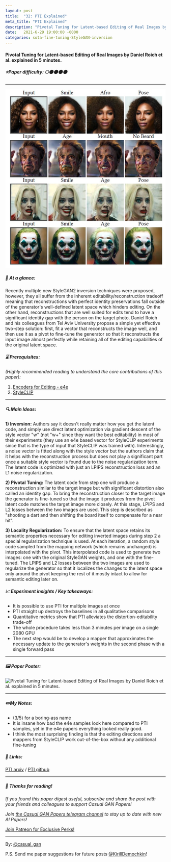 ```yaml
---
layout: post
title:  "32: PTI Explained"
meta_title: "PTI Explained"
description: "Pivotal Tuning for Latent-based Editing of Real Images by Daniel Roich et al. explained in 5 minutes."
date:   2021-6-29 19:00:00 -0000
categories: sota-fine-tuning-StyleGAN-inversion
---
```

  
#### Pivotal Tuning for Latent-based Editing of Real Images by Daniel Roich et al. explained in 5 minutes.

##### ⭐️Paper difficulty: 🌕🌑🌑🌑🌑

***

![Pivotal Tuning for Latent-based Editing of Real Images by Daniel Roich et al. samples](/assets/images/pti_teaser.jpg "Pivotal Tuning Inversion teaser")

##### 🎯 At a glance:

Recently multiple new StyleGAN2 inversion techniques were proposed, however, they all suffer from the inherent editability/reconstruction tradeoff meaning that reconstructions with perfect identity preservations fall outside of the generator's well-defined latent space which hinders editing. On the other hand, reconstructions that are well suited for edits tend to have a significant identity gap with the person on the target photo. Daniel Roich and his colleagues from Tel Aviv University propose a simple yet effective two-step solution: first, fit a vector that reconstructs the image well, and then use it as a pivot to fine-tune the generator so that it reconstructs the input image almost perfectly while retaining all of the editing capabilities of the original latent space.

##### ⌛️ Prerequisites:

*(Highly recommended reading to understand the core contributions of this paper):*
1. [Encoders for Editing - e4e](https://t.me/casual_gan/25)
2. [StyleCLIP](https://t.me/casual_gan/18)

***

##### 🔍 Main Ideas:
**1) Inversion:**
Authors say it doesn't really matter how you get the latent code, and simply use direct latent optimization via gradient descent of the style vector "w" (not "w+" since they want the best editability) in most of their experiments (they use an e4e based vector for StyleCLIP experiments since that is the type of input that StyleCLIP was trained with). Interestingly, a noise vector is fitted along with the style vector but the authors claim that it helps with the reconstruction process but does not play a significant part once a suitable style vector is found due to the noise regularization term. The latent code is optimized with just an LPIPS reconstruction loss and an L1 noise regularization.

**2) Pivotal Tuning:**
The latent code from step one will produce a reconstruction similar to the target image but with significant distortion also called an identity gap. To bring the reconstruction closer to the target image the generator is fine-tuned so that the image it produces from the pivot latent code matches the target image more closely. At this stage, LPIPS and L2 losses between the two images are used. This step is described as "shooting a dart and then shifting the board itself to compensate for a near hit".

**3) Locality Regularization:**
To ensure that the latent space retains its semantic properties necessary for editing inverted images during step 2 a special regularization technique is used. At each iteration, a random style code sampled from the mapping network (which remains unchanged) is interpolated with the pivot. This interpolated code is used to generate two images: one with the original StyleGAN weights, and one with the fine-tuned. The LPIPS and L2 losses between the two images are used to regularize the generator so that it localizes the changes to the latent space only around the pivot keeping the rest of it mostly intact to allow for semantic editing later on.
   
##### 📈 Experiment insights / Key takeaways:
- It is possible to use PTI for multiple images at once
- PTI straight up destroys the baselines in all qualitative comparisons
- Quantitative metrics show that PTI alleviates the distortion-editability trade-off
- The whole procedure takes less than 3 minutes per image on a single 2080 GPU
- The next step would be to develop a mapper that approximates the necessary update to the generator's weights in the second phase with a single forward pass

***

##### 🖼️ Paper Poster:

![Pivotal Tuning for Latent-based Editing of Real Images by Daniel Roich et al. explained in 5 minutes.](/assets/images/PTI.png "Pivotal Tuning Inversion Paper Poster")

***

##### ✏️My Notes:
- (3/5) for a boring-ass name
- It is insane how bad the e4e samples look here compared to PTI samples, yet in the e4e papers everything looked really good.
- I think the most surprising finding is that the editing directions and mappers from StyleCLIP work out-of-the-box without any additional fine-tuning

##### 🔗 Links:
[PTI arxiv](https://arxiv.org/pdf/2106.05744.pdf) / [PTI github](https://github.com/danielroich/PTI)

***

##### 👋 Thanks for reading!
*If you found this paper digest useful, subscribe and share the post with your friends and colleagues to support Casual GAN Papers!*

*Join [the Casual GAN Papers telegram channel](https://t.me/joinchat/KeutnzlvetRkZGZi) to stay up to date with new AI Papers!*

<a href="https://www.patreon.com/bePatron?u=53448948" data-patreon-widget-type="become-patron-button">Join Patreon for Exclusive Perks!</a><script async src="https://c6.patreon.com/becomePatronButton.bundle.js"></script>

***

By: [@casual_gan](https://t.me/joinchat/KeutnzlvetRkZGZi)

P.S. Send me paper suggestions for future posts
[@KirillDemochkin](mailto:kdemochkin@gmail.com)!

